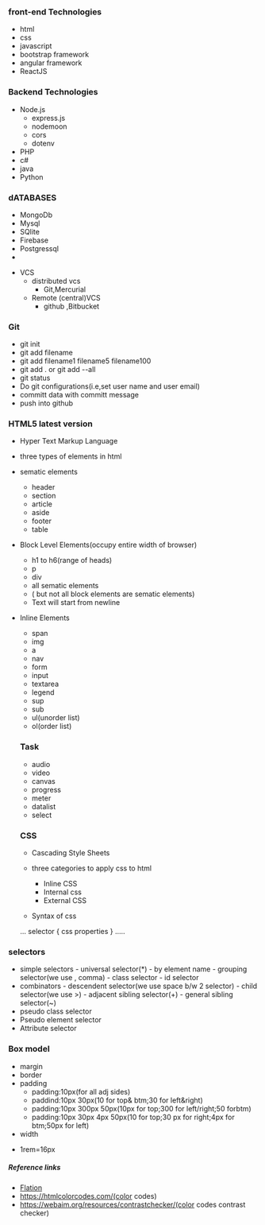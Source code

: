 ### front-end Technologies



- html
- css
- javascript
- bootstrap framework
- angular framework
- ReactJS


### Backend Technologies


- Node.js
   - express.js
   - nodemoon
   - cors
   - dotenv
- PHP
- c#
- java
- Python



### dATABASES

- MongoDb
- Mysql
- SQlite
- Firebase
- Postgressql
- 

+ VCS
   - distributed vcs
     - Git,Mercurial
   -  Remote (central)VCS
      - github ,Bitbucket


### Git


- git init
- git add filename
- git add filename1 filename5 filename100
- git add . or git add --all
- git status
- Do git configurations(i.e,set user name and user email)
- committ data with committ message
- push into github


### HTML5 latest version

- Hyper Text Markup Language 
- three types of elements in html
- sematic elements
    - header
    - section
    - article
    - aside
    - footer
    - table
- Block Level Elements(occupy entire width of browser)
    - h1 to h6(range of heads)
    - p
   - div
   - all sematic elements
   - ( but not all block elements are sematic elements)
   - Text will start from newline
- Inline Elements
   - span
   - img
   - a
   - nav
   - form
   - input
   - textarea
   - legend
   - sup
   - sub
   - ul(unorder list)
   - ol(order list)

   ### Task

   - audio
   - video
   - canvas
   - progress
   - meter
   - datalist
   - select


   ### CSS

   + Cascading Style Sheets
   
   + three categories to apply css to html
      - Inline CSS
      - Internal css
      - External CSS

   + Syntax of css

   ...
   selector
   {
        css properties
   }
   .....

### selectors

+ simple selectors
      - universal selector(*)
      - by element name
      - grouping selector(we use , comma)
      - class selector
      - id selector
+ combinators
      - descendent selector(we use space b/w 2 selector)
      - child selector(we use >)
      - adjacent sibling selector(+)
      - general sibling selector(~)
+ pseudo class selector
+ Pseudo element selector
+ Attribute selector


### Box model

+ margin
+ border
+ padding
   - padding:10px(for all adj sides)
   - paddind:10px 30px(10 for top& btm;30 for left&right)
   - padding:10px 300px 50px(10px for top;300 for left/right;50 forbtm)
   - padding:10px 30px 4px 50px(10 for top;30 px for right;4px for btm;50px for left)
+ width
- 1rem=16px

##### Reference links
- [Flation](https://www.flaticon.com)
- https://htmlcolorcodes.com/(color codes)
- https://webaim.org/resources/contrastchecker/(color codes contrast checker)

  
